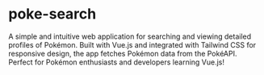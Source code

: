 # poke-search
A simple and intuitive web application for searching and viewing detailed profiles of Pokémon. Built with Vue.js and integrated with Tailwind CSS for responsive design, the app fetches Pokémon data from the PokéAPI. Perfect for Pokémon enthusiasts and developers learning Vue.js!
